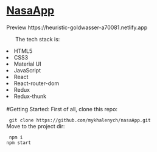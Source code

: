 <h1><a href="https://heuristic-goldwasser-a70081.netlify.app">NasaApp</a></h1>
Preview https://heuristic-goldwasser-a70081.netlify.app
<br>

<ul>The tech stack is:</ul>

<li>HTML5</li>
<li>CSS3</li>
<li>Material UI</li>
<li>JavaScript</li>
<li>React</li>
<li>React-router-dom</li>
<li>Redux</li>
<li>Redux-thunk</li>
<br>
#Getting Started:
First of all, clone this repo:

``` git clone https://github.com/mykhalenych/nasaApp.git```
<br>
Move to the project dir:

``` npm i```
<br>
``` npm start ```

